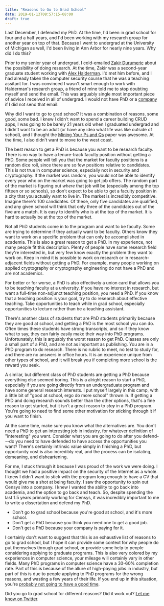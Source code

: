 ```yaml
---
title: "Reasons to Go to Grad School"
date: 2019-01-13T08:57:15-08:00
draft: true
---
```


Last December, I defended my PhD. At the time, I'd been in grad school for
four and a half years, and I'd been working with my research group for another
year on top of that. Because I went to undergrad at the University of
Michigan as well, I'd been living in Ann Arbor for nearly nine years. Why did
I do this?

Prior to my senior year of undergrad, I cold-emailed [Zakir Durumeric][zakir]
about the possibility of doing research. At the time, Zakir was a second-year
graduate student working with [Alex Halderman][jhalderm]. I'd met him before,
and I had already taken the computer security course that he was a teaching
assitant for. I was convinced I wasn't smart enough to work with
Halderman's research group, a friend of mine told me to stop doubting myself
and send the email. This was arguably single most important piece of advice I
received in all of undergrad. I would not have PhD or a [company][censys] if
I did not send that email.

Why did I want to go to grad school? It was a combination of reasons, some
good, some bad. I knew I didn't want to spend a career building CRUD apps, I
was going to be barely 21 years old when I graduated undergrad and I didn't
want to be an adult (or have any idea what life was like outside of school),
and I thought the [Mining Your Ps and Qs][psqs] paper was awesome. At the
time, I also didn't want to move to the west coast.

The best reason to get a PhD is because you want to be research faculty.
There is no way to have a tenure-track faculty position without getting a
PhD. Some people will tell you that the market for faculty positions is a
random dice roll, since there are so few positions relative to candidates.
This is not true in computer science, especially not in security and
cryptography. If the market was random, you would not be able to identify
every year who on the market was going to get job offers. The random part of
the market is figuring out _where_ that job will be (especially among the top
fifteen or so schools), so don't expect to be able to get a faculty position
in a city that you actually want to live in. The market is incredibly
competitive. Imagine there's 100 candidates. Of these, only five candidates
are qualified, and any given school will think that only three of the
candidates out of the five are a match. It is easy to identify who is at the
top of the market. It is hard to actually be at the top of the market.

Not all PhD students come in to the program and want to be faculty. Some are
trying to determine if they actually want to be faculty. Others know they
want to work on a specific problem that can only be accomplished in academia.
This is also a great reason to get a PhD. In my experience, not many people
fit this description. Plenty of people have some research field they're
interested in, but very few know exactly the problem they want to work on.
Keep in mind it is possible to work on research or in research-adjacent
fields without getting a PhD. For example, many people working on applied
cryptography or cryptography engineering do not have a PhD and are not
academics.

For better or for worse, a PhD is also effectively a union card that allows
you to be teaching faculty at a university. If you have no interest in
research, but want a full-time non-adjunct teaching position, you need a PhD.
If you know that a teaching position is your goal, try to do research about
effective teaching. Take opportunities to teach while in grad school,
especially opportunities to lecture rather than be a teaching assistant.

There's another class of students that are PhD students primarily because
they are good at school, and getting a PhD is the most school you can do.
Often times these students have strong transcripts, and so if they know what
to say, they can fairly easily make their way into PhD programs.
Unfortunately, this is arguably the worst reason to get PhD. Classes are only
a small part of a PhD, and are not as important as publishing. You are in a
PhD program to do research. There is no rubric to meet, no test to study for,
and there are no answers in office hours. It is an experience unique from
other types of school, and it will break you if completing more school is the
reward you seek.

A similar, but different class of PhD students are getting a PhD because
everything else seemed boring. This is a alright reason to start a PhD,
especially if you are going directly from an undergraduate program and have
some general research interests. I put myself largely in this camp, with a
little bit of "good at school, ergo do more school" thrown in. If getting a
PhD and doing research sounds better than the other options, that's a fine
reason to get started, but it isn't a great reason to _stay_ in a PhD
program. You're going to need to find some other motivation for sticking
through it if you want to finish.

At the same time, make sure you know what the alternatives are. You don't
need a PhD to get an interesting job in industry, for whatever definition of
"interesting" you want. Consider what you are going to do after you
defend---do you need to have defended to have access the opportunities you
want? There's certainly intrinsic value simply in finishing a PhD, but opportunity cost is also incredibly real, and the process can be isolating, demeaning, and disheartening.

For me, I stuck through it because I was proud of the work we were doing. I
thought we had a positive impact on the security of the Internet as a whole.
I knew I didn't want to stick with the program long enough to have a CV that
would give me a shot at being faculty. I saw the opportunity to spin out
Censys into a company. I knew I wanted the ability to go back into academia,
and the option to go back and teach. So, despite spending the last 1.5 years
primarily working for Censys, it was incredibly important to me to write a
dissertation and defend my PhD.

- Don't go to grad school because you're good at school, and it's more school.
- Don't get a PhD because you think you need one to get a good job.
- Don't get a PhD because your company is paying for it.

I certainly don't want to suggest that this is an exhaustive list of reasons
to go to grad school, but I hope it can provide some context for why people
do put themselves through grad school, or provide some help to people
considering applying to graduate programs. This is also very colored by my
experiences in computer science, your mileage will certainly vary in other
fields. Many PhD programs in computer science have a 30-60% completion rate.
Part of this is because of the allure of high-paying jobs in industry, but
part of this is due to people applying to PhD programs for the wrong reasons,
and wasting a few years of their life. If you end up in this situation,
you're [probably not going to have a good time][gradschoolmentalhealth].

Did you go to grad school for different reasons? Did it work out? [Let me
know on Twitter][davidcadrian].

[censys]: https://censys.io
[davidcadrian]: https://twitter.com/davidcadrian
[gradschoolmentalhealth]: TODO
[jhalderm]: https://jhalderm.com
[psqs]: https://factorable.net
[zakir]: https://zakird.com

